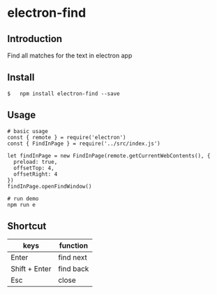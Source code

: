 # electron-find

## Introduction
Find all matches for the text in electron app

## Install
``` 
$   npm install electron-find --save
```

## Usage
```
# basic usage
const { remote } = require('electron')
const { FindInPage } = require('../src/index.js')

let findInPage = new FindInPage(remote.getCurrentWebContents(), {
  preload: true,
  offsetTop: 4,
  offsetRight: 4
})
findInPage.openFindWindow()

# run demo
npm run e
```
## Shortcut
| keys |   function |
| ------ | ------ | 
| Enter | find next | 
| Shift + Enter| find back |
| Esc | close | 
